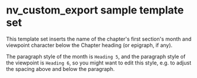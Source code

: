 # nv_custom_export sample template set

This template set inserts the name of the chapter's 
first section's month and viewpoint character 
below the Chapter heading (or epigraph, if any).

The paragraph style of the month is `Heading 5`, and the
paragraph style of the viewpoint is `Heading 6`, so you might want to
edit this style, e.g. to adjust the spacing above and below
the paragraph.    